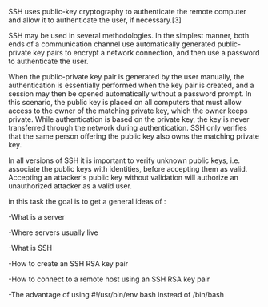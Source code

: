 SSH uses public-key cryptography to authenticate the remote computer and allow it to authenticate the user, if necessary.[3]


SSH may be used in several methodologies. In the simplest manner, both ends of a communication channel use automatically generated public-private key pairs to encrypt a network connection, and then use a password to authenticate the user.



When the public-private key pair is generated by the user manually, the authentication is essentially performed when the key pair is created, and a session may then be opened automatically without a password prompt. In this scenario, the public key is placed on all computers that must allow access to the owner of the matching private key, which the owner keeps private. While authentication is based on the private key, the key is never transferred through the network during authentication. SSH only verifies that the same person offering the public key also owns the matching private key.



In all versions of SSH it is important to verify unknown public keys, i.e. associate the public keys with identities, before accepting them as valid. Accepting an attacker's public key without validation will authorize an unauthorized attacker as a valid user. 



in this task the goal is to get a general ideas of :


-What is a server


-Where servers usually live


-What is SSH


-How to create an SSH RSA key pair


-How to connect to a remote host using an SSH RSA key pair


-The advantage of using #!/usr/bin/env bash instead of /bin/bash
